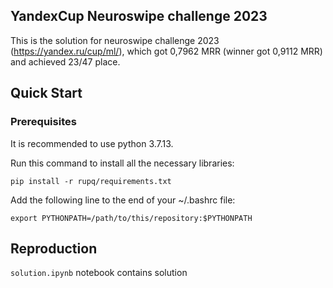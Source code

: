 ## YandexCup Neuroswipe challenge 2023

This is the solution for neuroswipe challenge 2023 (https://yandex.ru/cup/ml/), which got 0,7962 MRR (winner got 0,9112 MRR) and achieved 23/47 place.

## Quick Start

### Prerequisites

It is recommended to use python 3.7.13.

Run this command to install all the necessary libraries:

```
pip install -r rupq/requirements.txt
```

Add the following line to the end of your ~/.bashrc file:

```
export PYTHONPATH=/path/to/this/repository:$PYTHONPATH
```

## Reproduction
`solution.ipynb` notebook contains solution
